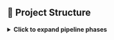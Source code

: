 ## 📁 Project Structure

<details>
<summary><strong>Click to expand pipeline phases</strong></summary>

###  [`1_doc-automation`](https://github.com/gnrtd/medical_assistance_public/tree/1_doc-automation)
Automates 📝 daily generation of Word report templates using 6 different schedules a month  
🗂️ Includes dynamic folder creation, templating, and 📧 email draft scheduling via PowerShell and Google Apps Script.

---

###  [`2_archive-to-csv`](https://github.com/gnrtd/medical_assistance_public/tree/2_archive-to-csv)
Parses and cleans archived report files 📂.  
📊 Extracts structured data into normalized CSV for SQL/Excel pipelines.

---

###  [`3_analytics-insights`](https://github.com/gnrtd/medical_assistance_public/tree/3_analytics-insights)
Visualizes trends using Tableau 📈.  
Analyzes doctor schedules, office workloads, and test distributions with interactive dashboards.

</details>




